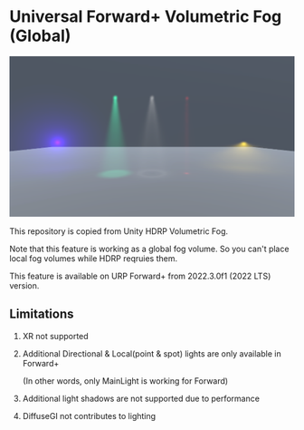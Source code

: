 # Universal Forward+ Volumetric Fog (Global)

![Sample](./VolumetricFogSample.png) 

This repository is copied from Unity HDRP Volumetric Fog.

Note that this feature is working as a global fog volume. So you can't place local fog volumes while HDRP reqruies them.

This feature is available on URP Forward+ from 2022.3.0f1 (2022 LTS) version.


## Limitations
1. XR not supported
2. Additional Directional & Local(point & spot) lights are only available in Forward+
   
   (In other words, only MainLight is working for Forward)
   
3. Additional light shadows are not supported due to performance
4. DiffuseGI not contributes to lighting